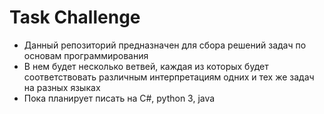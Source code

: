 # Task Challenge
* Данный репозиторий предназначен для сбора решений задач по основам программирования  
* В нем будет несколько ветвей, каждая из которых будет соответствовать различным интерпретациям одних и тех же задач на разных языках  
* Пока планирует писать на C#, python 3, java
